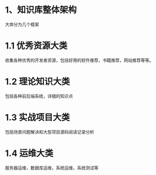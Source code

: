 
# 1、知识库整体架构

大体分为几个框架

# 1.1 优秀资源大类
收集各种优秀的开发者资源，包括好用的软件推荐，书籍推荐，网站推荐等等。

# 1.2 理论知识大类
包括各种前后端系统，详细的知识点

# 1.3 实战项目大类
包括场景问题解决和大型项目源码阅读记录分析

# 1.4 运维大类
服务器运维，数据库运维，系统运维，系统测试等